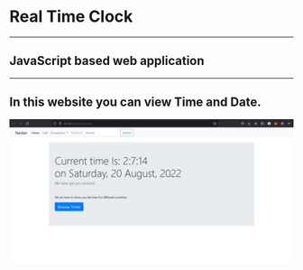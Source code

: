 # **Real Time Clock**

---

## JavaScript based web application

---

## In this website you can view Time and Date.

![](https://github.com/ritik8262/Real-Time-Clock/blob/main/Clock.png)
